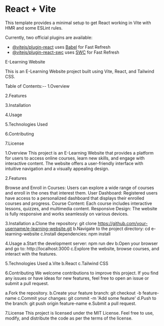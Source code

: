 # React + Vite

This template provides a minimal setup to get React working in Vite with HMR and some ESLint rules.

Currently, two official plugins are available:

- [@vitejs/plugin-react](https://github.com/vitejs/vite-plugin-react/blob/main/packages/plugin-react/README.md) uses [Babel](https://babeljs.io/) for Fast Refresh
- [@vitejs/plugin-react-swc](https://github.com/vitejs/vite-plugin-react-swc) uses [SWC](https://swc.rs/) for Fast Refresh

E-Learning Website

This is an E-Learning Website project built using Vite, React, and Tailwind CSS.

Table of Contents:--
1.Overview

2.Features

3.Installation

4.Usage

5.Technologies Used

6.Contributing

7.License



1.Overview
This project is an E-Learning Website that provides a platform for users to access online courses, learn new skills, and engage with interactive content. The website offers a user-friendly interface with intuitive navigation and a visually appealing design.


2.Features

Browse and Enroll in Courses: Users can explore a wide range of courses and enroll in the ones that interest them.
User Dashboard: Registered users have access to a personalized dashboard that displays their enrolled courses and progress.
Course Content: Each course includes interactive lessons, quizzes, and multimedia content.
Responsive Design: The website is fully responsive and works seamlessly on various devices.

3.Installation
a.Clone the repository: git clone https://github.com/your-username/e-learning-website.git
b.Navigate to the project directory: cd e-learning-website
c.Install dependencies: npm install

4.Usage
a.Start the development server: npm run dev
b.Open your browser and go to: http://localhost:3000
c.Explore the website, browse courses, and interact with the features.

5.Technologies Used
a.Vite
b.React
c.Tailwind CSS

6.Contributing
We welcome contributions to improve this project. If you find any issues or have ideas for new features, feel free to open an issue or submit a pull request.

a.Fork the repository.
b.Create your feature branch: git checkout -b feature-name
c.Commit your changes: git commit -m 'Add some feature'
d.Push to the branch: git push origin feature-name
e.Submit a pull request.

7.License
This project is licensed under the MIT License. Feel free to use, modify, and distribute the code as per the terms of the license.
